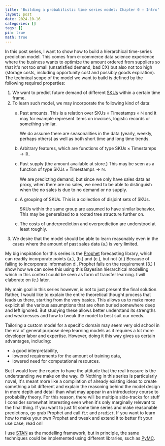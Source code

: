 ```yaml
---
title: 'Building a probabilistic time series model: Chapter 0 – Intro'
layout: post
date: 2024-10-16
categories: []
tags: []
pin: true
math: true
---
```

<style type="text/css">
ol ol {list-style-type: lower-alpha;}
</style>

In this post series, I want to show how to build a hierarchical time-series prediction model.
This comes from <nobr>e-commerce</nobr> data science experience where the business wants to optimize 
the amount ordered from suppliers so that it's not too small (unsatisfied demand, bad CX) but also not too high
(storage costs, including opportunity cost and possibly goods expiration).
The technical scope of the model we want to build is defined by the following required properties:

1. We want to predict future demand of different [SKUs](https://en.wikipedia.org/wiki/Stock_keeping_unit) within a certain time frame. 
2. To learn such model, we may incorporate the following kind of data:
    1. Past amounts. This is a relation over $\mathrm{SKUs} \times \mathrm{Timestamps} \times \mathbb{N}$ and it may for example represent items on invoices, logistic records or something similar.

       We do assume there are seasonalities in the data (yearly, weekly, perhaps others) as well as both short time and long time trends.
    2. Arbitrary features, which are functions of type $\mathrm{SKUs} \times \mathrm{Timestamps} \to \mathbb{R}$.
    3. Past supply (the amount available at store.) This may be seen as a function of type $\mathrm{SKUs} \times \mathrm{Timestamps} \to \mathbb{N}$.  
     
       We are predicting demand, but since we only have sales data as proxy, when there are no sales, we need to be able to distinguish when the no sales is due to no demand or no supply.

    4. A grouping of SKUs. This is a collection of disjoint sets of SKUs.
  
       SKUs within the same group are assumed to have similar behavior. This may be generalized to a rooted tree structure further on.
   5. The costs of underprediction and overprediction are understood at least roughly.
3. We desire that the model should be able to learn reasonably even in the cases where the amount of past sales data (a.) is very limited.

My big inspiration for this series is the [Prophet](https://facebook.github.io/prophet/) forecasting library,
which can readily incorporate points (a.), (b.) and (c.), but not (d.)
Because of failing to incorporate information d., Prophet fails on the requirement (3.)
I show how we can solve this using this Bayesian hierarchical modelling which in this context could be seen as form of transfer learning.
I will elaborate on (e.) later.

My main goal in this series however, is not to just present the final solution. 
Rather, I would like to explain the entire theoretical thought process that leads us there,
starting from the very basics. This allows us to make more explicit all the various assumptions
that are often buried somewhere deep and left ignored.
But studying these allows better understand its strengths and weaknesses and how to tweak the model to best suit our needs.

Tailoring a custom model for a specific domain may seem very old school
in the era of general purpose deep learning models as it requires a lot more developer labor and expertise.
However, doing it this way gives us certain advantages, including:

* a good interpretability,
* lowered requirements for the amount of training data,
* lowered need for computational resources.

But I would love the reader to have the attitude that the real treasure is the understanding we make on the way. &#x1F60A;
Nothing in this series is particularly novel, it's meant more like a compilation of already existing ideas to create something
a bit different and explain the reasoning behind the model design in more depth and detail than what may appear in an introductory course
to probability theory. For this reason, there will be multiple side-tracks for stuff I consider somewhat interesting even
when it's only marginally relevant to the final thing.
If you want to just fit some time series and make reasonable predictions, go grab Prophet and call `fit` and `predict`.
If you want to learn how to make your own Prophet and tweak and extend it to better fit your use case, read on!

I use [STAN](https://mc-stan.org/) as the modelling framework, but in principle, the same techniques could 
be implemented using different libraries, such as [PyMC](https://www.pymc.io/welcome.html).
